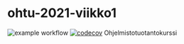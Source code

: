 # ohtu-2021-viikko1

![example workflow](https://github.com/jova486/ohtu-2021-viikko1/workflows/CI/badge.svg)
[![codecov](https://codecov.io/gh/jova486/ohtu-2021-viikko1/branch/main/graph/badge.svg?token=HUZEAQHQ20)](https://codecov.io/gh/jova486/ohtu-2021-viikko1)
Ohjelmistotuotantokurssi
